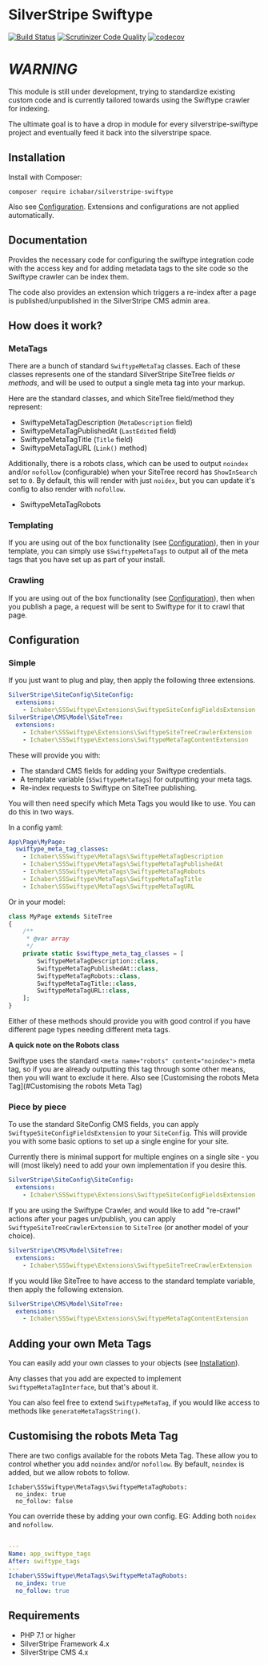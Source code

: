 # SilverStripe Swiftype

[![Build Status](http://img.shields.io/travis/ichaber/silverstripe-swiftype.svg?style=flat)](https://travis-ci.org/ichaber/silverstripe-swiftype)
[![Scrutinizer Code Quality](https://scrutinizer-ci.com/g/ichaber/silverstripe-swiftype/badges/quality-score.png?b=master)](https://scrutinizer-ci.com/g/ichaber/silverstripe-swiftype/?branch=master)
[![codecov](https://codecov.io/gh/ichaber/silverstripe-swiftype/branch/master/graph/badge.svg)](https://codecov.io/gh/ichaber/silverstripe-swiftype)

# *WARNING*

This module is still under development, trying to standardize existing custom code and is currently tailored towards
using the Swiftype crawler for indexing.

The ultimate goal is to have a drop in module for every silverstripe-swiftype project and eventually feed it back into
the silverstripe space.

## Installation

Install with Composer:

```
composer require ichabar/silverstripe-swiftype
```

Also see [Configuration](#Configuration). Extensions and configurations are not applied automatically.

## Documentation

Provides the necessary code for configuring the swiftype integration code with the access key and for adding metadata
tags to the site code so the Swiftype crawler can be index them.

The code also provides an extension which triggers a re-index after a page is published/unpublished in the SilverStripe
CMS admin area.

## How does it work?

### MetaTags

There are a bunch of standard `SwiftypeMetaTag` classes. Each of these classes represents one of the standard
SilverStripe SiteTree fields *or methods*, and will be used to output a single meta tag into your markup.

Here are the standard classes, and which SiteTree field/method they represent:

- SwiftypeMetaTagDescription (`MetaDescription` field)
- SwiftypeMetaTagPublishedAt (`LastEdited` field)
- SwiftypeMetaTagTitle (`Title` field)
- SwiftypeMetaTagURL (`Link()` method)

Additionally, there is a robots class, which can be used to output `noindex` and/or `nofollow` (configurable) when
your SiteTree record has `ShowInSearch` set to `0`. By default, this will render with just `noidex`, but you can
update it's config to also render with `nofollow`.

- SwiftypeMetaTagRobots

### Templating

If you are using out of the box functionality (see [Configuration](#Configuration)), then in your template, you can simply
use `$SwiftypeMetaTags` to output all of the meta tags that you have set up as part of your install.

### Crawling

If you are using out of the box functionality (see [Configuration](#Configuration)), then when you publish a page, a
request will be sent to Swiftype for it to crawl that page.

## Configuration

### Simple

If you just want to plug and play, then apply the following three extensions.

```yml
SilverStripe\SiteConfig\SiteConfig:
  extensions:
    - Ichaber\SSSwiftype\Extensions\SwiftypeSiteConfigFieldsExtension
SilverStripe\CMS\Model\SiteTree:
  extensions:
    - Ichaber\SSSwiftype\Extensions\SwiftypeSiteTreeCrawlerExtension
    - Ichaber\SSSwiftype\Extensions\SwiftypeMetaTagContentExtension
```

These will provide you with:
- The standard CMS fields for adding your Swiftype credentials.
- A template variable (`$SwiftypeMetaTags`) for outputting your meta tags.
- Re-index requests to Swiftype on SiteTree publishing.

You will then need specify which Meta Tags you would like to use. You can do this in two ways.

In a config yaml:
```yml
App\Page\MyPage:
  swiftype_meta_tag_classes:
    - Ichaber\SSSwiftype\MetaTags\SwiftypeMetaTagDescription
    - Ichaber\SSSwiftype\MetaTags\SwiftypeMetaTagPublishedAt
    - Ichaber\SSSwiftype\MetaTags\SwiftypeMetaTagRobots
    - Ichaber\SSSwiftype\MetaTags\SwiftypeMetaTagTitle
    - Ichaber\SSSwiftype\MetaTags\SwiftypeMetaTagURL
```

Or in your model:
```php
class MyPage extends SiteTree
{
    /**
     * @var array
     */
    private static $swiftype_meta_tag_classes = [
        SwiftypeMetaTagDescription::class,
        SwiftypeMetaTagPublishedAt::class,
        SwiftypeMetaTagRobots::class,
        SwiftypeMetaTagTitle::class,
        SwiftypeMetaTagURL::class,
    ];
}
```

Either of these methods should provide you with good control if you have different page types needing different meta
tags.

**A quick note on the Robots class**

Swiftype uses the standard `<meta name="robots" content="noindex">` meta tag, so if you are already outputting this tag
through some other means, then you will want to exclude it here. Also see
[Customising the robots Meta Tag](#Customising the robots Meta Tag)

### Piece by piece

To use the standard SiteConfig CMS fields, you can apply `SwiftypeSiteConfigFieldsExtension` to your `SiteConfig`. This
will provide you with some basic options to set up a single engine for your site.

Currently there is minimal support for multiple engines on a single site - you will (most likely) need to add your own
implementation if you desire this.

```yml
SilverStripe\SiteConfig\SiteConfig:
  extensions:
    - Ichaber\SSSwiftype\Extensions\SwiftypeSiteConfigFieldsExtension
```

If you are using the Swiftype Crawler, and would like to add "re-crawl" actions after your pages un/publish, you can
apply `SwiftypeSiteTreeCrawlerExtension` to `SiteTree` (or another model of your choice).

```yml
SilverStripe\CMS\Model\SiteTree:
  extensions:
    - Ichaber\SSSwiftype\Extensions\SwiftypeSiteTreeCrawlerExtension
```

If you would like SiteTree to have access to the standard template variable, then apply the following extension.

```yml
SilverStripe\CMS\Model\SiteTree:
  extensions:
    - Ichaber\SSSwiftype\Extensions\SwiftypeMetaTagContentExtension
```

## Adding your own Meta Tags

You can easily add your own classes to your objects (see [Installation](#Installation)).

Any classes that you add are expected to implement `SwiftypeMetaTagInterface`, but that's about it.

You can also feel free to extend `SwiftypeMetaTag`, if you would like access to methods like `generateMetaTagsString()`.

## Customising the robots Meta Tag

There are two configs available for the robots Meta Tag. These allow you to control whether you add `noindex` and/or 
`nofollow`. By befault, `noindex` is added, but we allow robots to follow.

```
Ichaber\SSSwiftype\MetaTags\SwiftypeMetaTagRobots:
  no_index: true
  no_follow: false
```

You can override these by adding your own config. EG: Adding both `noidex` and `nofollow`.

```yml

---
Name: app_swiftype_tags
After: swiftype_tags
---
Ichaber\SSSwiftype\MetaTags\SwiftypeMetaTagRobots:
  no_index: true
  no_follow: true
```

## Requirements

 * PHP 7.1 or higher
 * SilverStripe Framework 4.x
 * SilverStripe CMS 4.x
